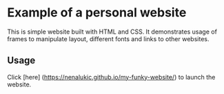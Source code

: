 # Example of a personal website

This is simple website built with HTML and CSS. It demonstrates usage of frames to manipulate layout, different fonts and links to other websites. 

## Usage

Click [here] (https://nenalukic.github.io/my-funky-website/)  to launch the website.

